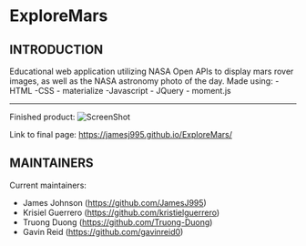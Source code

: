# ExploreMars

## INTRODUCTION

Educational web application utilizing NASA Open APIs to display mars rover images, as well as the NASA astronomy photo of the day.
Made using:
-HTML
-CSS - materialize
-Javascript - JQuery - moment.js

---

Finished product:
![ScreenShot](FinalPage.png)

Link to final page:
https://jamesj995.github.io/ExploreMars/

## MAINTAINERS

Current maintainers:

- James Johnson (https://github.com/JamesJ995)
- Krisiel Guerrero (https://github.com/kristielguerrero)
- Truong Duong (https://github.com/Truong-Duong)
- Gavin Reid (https://github.com/gavinreid0)
